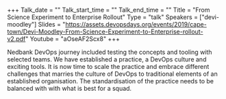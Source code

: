 +++
Talk_date = ""
Talk_start_time = ""
Talk_end_time = ""
Title = "From Science Experiment to Enterprise Rollout"
Type = "talk"
Speakers = ["devi-moodley"]
Slides = "https://assets.devopsdays.org/events/2019/cape-town/Devi-Moodley-From-Science-Experiment-to-Enterprise-rollout-v2.pdf"
Youtube = "aOseAF2Scx8"
+++

Nedbank DevOps journey included testing the concepts and tooling with selected teams. We have established a practice, a DevOps culture and exciting tools. It is now time to scale the practice and embrace different challenges that marries the culture of DevOps to traditional elements of an established organisation. The standardisation of the practice needs to be balanced with with what is best for a squad.
